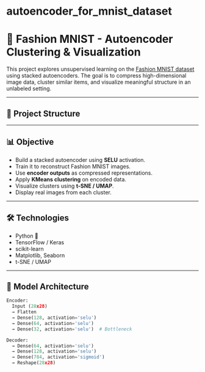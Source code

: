 # autoencoder_for_mnist_dataset

# 🧥 Fashion MNIST - Autoencoder Clustering & Visualization

This project explores unsupervised learning on the [Fashion MNIST dataset](https://github.com/zalandoresearch/fashion-mnist) using stacked autoencoders. The goal is to compress high-dimensional image data, cluster similar items, and visualize meaningful structure in an unlabeled setting.

---

## 📂 Project Structure



---

## 📊 Objective

- Build a stacked autoencoder using **SELU** activation.
- Train it to reconstruct Fashion MNIST images.
- Use **encoder outputs** as compressed representations.
- Apply **KMeans clustering** on encoded data.
- Visualize clusters using **t-SNE / UMAP**.
- Display real images from each cluster.

---

## 🛠️ Technologies

- Python 🐍
- TensorFlow / Keras
- scikit-learn
- Matplotlib, Seaborn
- t-SNE / UMAP

---

## 🧠 Model Architecture

```python
Encoder:
  Input (28x28)
  → Flatten
  → Dense(128, activation='selu')
  → Dense(64, activation='selu')
  → Dense(32, activation='selu')  # Bottleneck

Decoder:
  → Dense(64, activation='selu')
  → Dense(128, activation='selu')
  → Dense(784, activation='sigmoid')
  → Reshape(28x28)
